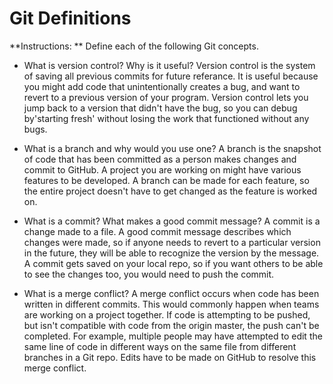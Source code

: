 # Git Definitions

**Instructions: ** Define each of the following Git concepts.

* What is version control?  Why is it useful?
Version control is the system of saving all previous commits for future referance. It is useful because you might add code that unintentionally creates a bug, and want to revert to a previous version of your program. Version control lets you jump back to a version that didn't have the bug, so you can debug by'starting fresh' without losing the work that functioned without any bugs. 


* What is a branch and why would you use one?
A branch is the snapshot of code that has been committed as a person makes changes and commit to GitHub. A project you are working on might have various features to be developed. A branch can be made for each feature, so the entire project doesn't have to get changed as the feature is worked on.

* What is a commit? What makes a good commit message?
A commit is a change made to a file. A good commit message describes which changes were made, so if anyone needs to revert to a particular version in the future, they will be able to recognize the version by the message. A commit gets saved on your local repo, so if you want others to be able to see the changes too, you would need to push the commit.

* What is a merge conflict?
A merge conflict occurs when code has been written in different commits. This would commonly happen when teams are working on a project together. If code is attempting to be pushed, but isn't compatible with code from the origin master, the push can't be completed. For example, multiple people may have attempted to edit the same line of code in different ways on the same file from different branches in a Git repo. Edits have to be made on GitHub to resolve this merge conflict.
